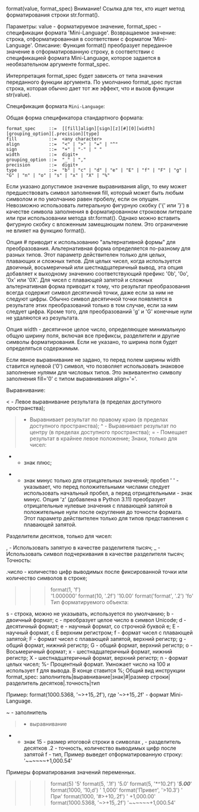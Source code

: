 format(value, format_spec)
Внимание! Ссылка для тех, кто ищет метод форматирования строки str.format().

Параметры:
value - форматируемое значение,
format_spec - спецификации формата 'Mini-Language'.
Возвращаемое значение:
строка, отформатированная в соответствии с форматом 'Mini-Language'.
Описание:
Функция format() преобразует переданное значение в отформатированную строку, в соответствии с спецификацией формата Mini-Language, которое задается в необязательном аргументе format_spec.

Интерпретация format_spec будет зависеть от типа значения переданного функции аргумента. По умолчанию format_spec пустая строка, которая обычно дает тот же эффект, что и вызов функции str(value).

 Спецификация формата `Mini-Language`:

Общая форма спецификатора стандартного формата:

```
format_spec     ::=  [[fill]align][sign][z][#][0][width][grouping_option][.precision][type]
fill            ::=  <any character>
align           ::=  "<" | ">" | "=" | "^"
sign            ::=  "+" | "-" | " "
width           ::=  digit+
grouping_option ::=  "_" | ","
precision       ::=  digit+
type            ::=  "b" | "c" | "d" | "e" | "E" | "f" | "F" | "g" | "G" | "n" | "o" | "s" | "x" | "X" | "%"
```

Если указано допустимое значение выравнивания align, то ему может предшествовать символ заполнения fill, который может быть любым символом и по умолчанию равен пробелу, если он опущен. Невозможно использовать литеральную фигурную скобку ('{' или '}') в качестве символа заполнения в форматированном строковом литерале или при использовании метода str.format(). Однако можно вставить фигурную скобку с вложенным замещающим полем. Это ограничение не влияет на функцию format().

Опция # приводит к использованию "альтернативной формы" для преобразования. Альтернативная форма определяется по-разному для разных типов. Этот параметр действителен только для целых, плавающих и сложных типов. Для целых чисел, когда используется двоичный, восьмеричный или шестнадцатеричный вывод, эта опция добавляет к выходному значению соответствующий префикс '0b', '0o', '0x' или '0X'. Для чисел с плавающей запятой и сложных альтернативная форма приводит к тому, что результат преобразования всегда содержит символ десятичной точки, даже если за ним не следуют цифры. Обычно символ десятичной точки появляется в результате этих преобразований только в том случае, если за ним следует цифра. Кроме того, для преобразований 'g' и 'G' конечные нули не удаляются из результата.

Опция width - десятичное целое число, определяющее минимальную общую ширину поля, включая все префиксы, разделители и другие символы форматирования. Если не указано, то ширина поля будет определяться содержимым.

Если явное выравнивание не задано, то перед полем ширины width ставится нулевой ('0') символ, что позволяет использовать знаковое заполнение нулями для числовых типов. Это эквивалентно символу заполнения fill='0' с типом выравнивания align='='.

Выравнивание:

< - Левое выравнивание результата (в пределах доступного пространства);
> - Выравнивает результат по правому краю (в пределах доступного пространства);
^ - Выравнивает результат по центру (в пределах доступного пространства);
= - Помещает результат в крайнее левое положение;
Знаки, только для чисел:

+ - знак плюс;
- - знак минус только для отрицательных значений;
пробел ' ' - указывает, что перед положительными числами следует использовать начальный пробел, а перед отрицательными - знак минус.
Опция 'z' (добавлена в Python 3.11) преобразует отрицательные нулевые значения с плавающей запятой в положительные нули после округления до точности формата. Этот параметр действителен только для типов представления с плавающей запятой.

Разделители десятков, только для чисел:

, - Использовать запятую в качестве разделителя тысяч;
_ - Использовать символ подчеркивания в качестве разделителя тысяч;
Точность:

.число - количество цифр выводимых после фиксированной точки или количество символов в строке;

>>>format(1, 'f')  
'1.000000'
>>>format(10, '.2f')
'10.00'
>>>format('format', '.2')
'fo'
Тип форматируемого объекта:

s - строка, можно не указывать, используется по умолчанию;
b - двоичный формат;
с - преобразует целое число в символ Unicode;
d - десятичный формат;
e - научный формат, со строчной буквой e;
E - научный формат, с E верхним регистром;
f - формат чисел с плавающей запятой;
F - формат чисел с плавающей запятой, верхний регистр;
g - общий формат, нижний регистр;
G - общий формат, верхний регистр;
o - Восьмеричный формат;
x - шестнадцатеричный формат, нижний регистр;
X - шестнадцатеричный формат, верхний регистр;
n - формат целых чисел;
%- Процентный формат. Умножает число на 100 и использует f для вывода. В конце ставится %;
Общий вид инструкции format_spec:
заполнитель|выравнивание|знак|#|размер строки|разделитель десятков|.точность|тип

Пример: format(1000.5368, '~>+15,.2f'), где '~>+15,.2f' - формат Mini-Language.

~ - заполнитель
> - выравнивание
+ - знак
15 - размер итоговой строки в символах
, - разделитель десятков
.2 - точность, количество выводимых цифр после запятой
f - тип,
Пример выведет отформатированную строку: '~~~~~~+1,000.54'

Примеры форматирования значений переменных.
>>> format(5)
'5'
>>> format(5, '.1f')
'5.0'
>>> format(5, '*^10.2f')
'***5.00***'
>>> format(1000, '10,d')
'     1,000'
>>> format('Привет', '>10.3')
'       При'
>>> format(1000, '#>+10,.2f')
' +1,000.00'
>>>format(1000.5368, '~>+15,.2f')
'~~~~~~+1,000.54'